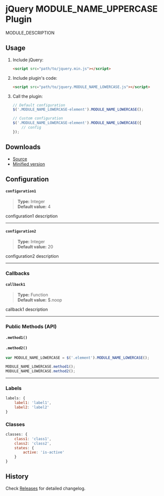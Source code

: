 # jQuery MODULE_NAME_UPPERCASE Plugin
MODULE_DESCRIPTION

## Usage

1. Include jQuery:

	```html
	<script src="path/to/jquery.min.js"></script>
	```

2. Include plugin's code:

	```html
	<script src="path/to/jquery.MODULE_NAME_LOWERCASE.js"></script>
	```

3. Call the plugin:

	```javascript
	// Default configuration
	$('.MODULE_NAME_LOWERCASE-element').MODULE_NAME_LOWERCASE();

	// Custom configuration
	$('.MODULE_NAME_LOWERCASE-element').MODULE_NAME_LOWERCASE({
		// config
	});
	```

## Downloads

* [Source](https://raw.githubusercontent.com/libeo-vtt/jquery-MODULE_NAME_LOWERCASE/master/dist/jquery.MODULE_NAME_LOWERCASE.js)
* [Minified version](https://raw.githubusercontent.com/libeo-vtt/jquery-MODULE_NAME_LOWERCASE/master/dist/jquery.MODULE_NAME_LOWERCASE.min.js)

## Configuration

#### `configuration1`

> **Type:** Integer<br>
**Default value:** 4

configuration1 description

---

#### `configuration2`

> **Type:** Integer<br>
**Default value:** 20

configuration2 description

---

### Callbacks

#### `callback1`

> **Type:** Function<br>
**Default value:** $.noop

callback1 description

---

### Public Methods (API)

#### `.method1()`

#### `.method2()`

```javascript
var MODULE_NAME_LOWERCASE = $('.element').MODULE_NAME_LOWERCASE();

MODULE_NAME_LOWERCASE.method1();
MODULE_NAME_LOWERCASE.method2();
```

---

### Labels

```javascript
labels: {
	label1: 'label1',
	label2: 'label2'
}
```

### Classes

```javascript
classes: {
	class1: 'class1',
	class2: 'class2',
	states: {
	    active: 'is-active'
	}
}
```

## History

Check [Releases](../../releases) for detailed changelog.

